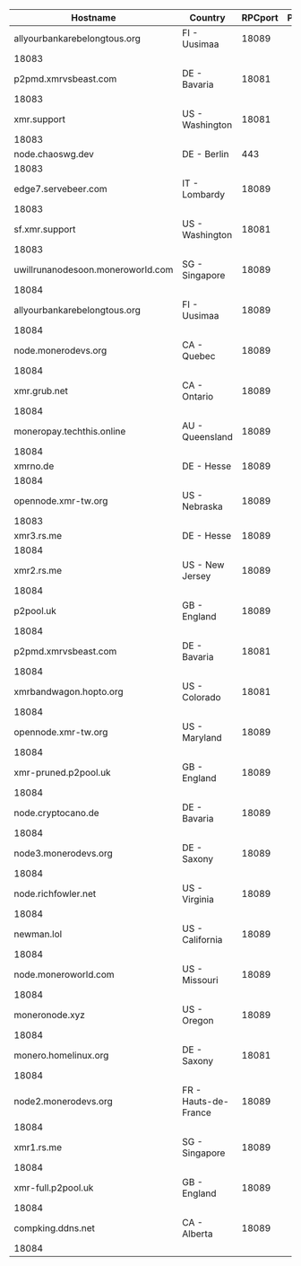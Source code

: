 Hostname | Country | RPCport | P2Pport
--- | --- | --- | ---
allyourbankarebelongtous.org | FI - Uusimaa | 18089
 | 18083
p2pmd.xmrvsbeast.com | DE - Bavaria | 18081
 | 18083
xmr.support | US - Washington | 18081
 | 18083
node.chaoswg.dev | DE - Berlin | 443
 | 18083
edge7.servebeer.com | IT - Lombardy | 18089
 | 18083
sf.xmr.support | US - Washington | 18081
 | 18083
uwillrunanodesoon.moneroworld.com | SG - Singapore | 18089
 | 18084
allyourbankarebelongtous.org | FI - Uusimaa | 18089
 | 18084
node.monerodevs.org | CA - Quebec | 18089
 | 18084
xmr.grub.net | CA - Ontario | 18089
 | 18084
moneropay.techthis.online | AU - Queensland | 18089
 | 18084
xmrno.de | DE - Hesse | 18089
 | 18084
opennode.xmr-tw.org | US - Nebraska | 18089
 | 18083
xmr3.rs.me | DE - Hesse | 18089
 | 18084
xmr2.rs.me | US - New Jersey | 18089
 | 18084
p2pool.uk | GB - England | 18089
 | 18084
p2pmd.xmrvsbeast.com | DE - Bavaria | 18081
 | 18084
xmrbandwagon.hopto.org | US - Colorado | 18081
 | 18084
opennode.xmr-tw.org | US - Maryland | 18089
 | 18084
xmr-pruned.p2pool.uk | GB - England | 18089
 | 18084
node.cryptocano.de | DE - Bavaria | 18089
 | 18084
node3.monerodevs.org | DE - Saxony | 18089
 | 18084
node.richfowler.net | US - Virginia | 18089
 | 18084
newman.lol | US - California | 18089
 | 18084
node.moneroworld.com | US - Missouri | 18089
 | 18084
moneronode.xyz | US - Oregon | 18089
 | 18084
monero.homelinux.org | DE - Saxony | 18081
 | 18084
node2.monerodevs.org | FR - Hauts-de-France | 18089
 | 18084
xmr1.rs.me | SG - Singapore | 18089
 | 18084
xmr-full.p2pool.uk | GB - England | 18089
 | 18084
compking.ddns.net | CA - Alberta | 18089
 | 18084
